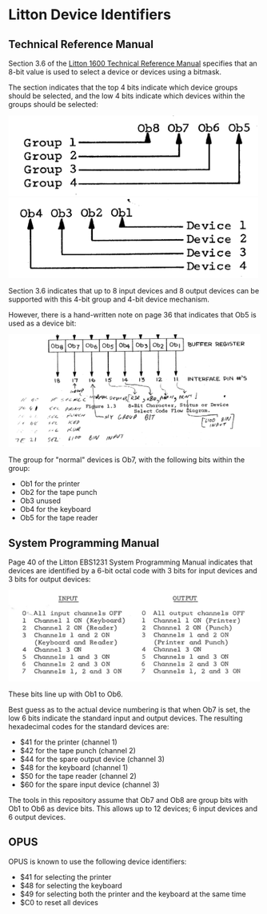 Litton Device Identifiers
=========================

## Technical Reference Manual

Section 3.6 of the [Litton 1600 Technical Reference Manual](http://www.bitsavers.org/pdf/litton/Litton1600_TechnicalRefMan.pdf)
specifies that an 8-bit value is used to select a device or devices
using a bitmask.

The section indicates that the top 4 bits indicate which device groups
should be selected, and the low 4 bits indicate which devices within
the groups should be selected:

<img src="device-group-bits.png" width="500"/><br/>
<img src="device-device-bits.png" width="500"/>

Section 3.6 indicates that up to 8 input devices and 8 output devices
can be supported with this 4-bit group and 4-bit device mechanism.

However, there is a hand-written note on page 36 that indicates that Ob5 is
used as a device bit:

<img src="device-hand-written.png" width="860"/>

The group for "normal" devices is Ob7, with the following bits within the
group:

* Ob1 for the printer
* Ob2 for the tape punch
* Ob3 unused
* Ob4 for the keyboard
* Ob5 for the tape reader

## System Programming Manual

Page 40 of the Litton EBS1231 System Programming Manual indicates that
devices are identified by a 6-bit octal code with 3 bits for input devices
and 3 bits for output devices:

<img src="device-prog-manual.png" width="600"/>

These bits line up with Ob1 to Ob6.

Best guess as to the actual device numbering is that when Ob7 is set, the
low 6 bits indicate the standard input and output devices.
The resulting hexadecimal codes for the standard devices are:

* $41 for the printer (channel 1)
* $42 for the tape punch (channel 2)
* $44 for the spare output device (channel 3)
* $48 for the keyboard (channel 1)
* $50 for the tape reader (channel 2)
* $60 for the spare input device (channel 3)

The tools in this repository assume that Ob7 and Ob8 are group bits
with Ob1 to Ob6 as device bits.  This allows up to 12 devices;
6 input devices and 6 output devices.

## OPUS

OPUS is known to use the following device identifiers:

* $41 for selecting the printer
* $48 for selecting the keyboard
* $49 for selecting both the printer and the keyboard at the same time
* $C0 to reset all devices
